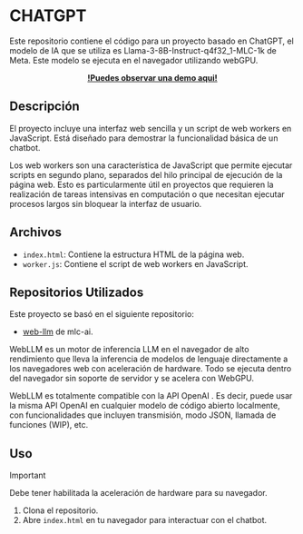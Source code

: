 # CHATGPT

Este repositorio contiene el código para un proyecto basado en ChatGPT, el modelo de IA que se utiliza es Llama-3-8B-Instruct-q4f32_1-MLC-1k de Meta.
Este modelo se ejecuta en el navegador utilizando webGPU.

<div align="center">

**[!Puedes observar una demo aqui!](https://chatgptlocal-seven.vercel.app/)**

</div>

## Descripción

El proyecto incluye una interfaz web sencilla y un script de web workers en JavaScript. Está diseñado para demostrar la funcionalidad básica de un chatbot.

Los web workers son una característica de JavaScript que permite ejecutar scripts en segundo plano, separados del hilo principal de ejecución de la página web. Esto es particularmente útil en proyectos que requieren la realización de tareas intensivas en computación o que necesitan ejecutar procesos largos sin bloquear la interfaz de usuario.

## Archivos

- `index.html`: Contiene la estructura HTML de la página web.
- `worker.js`: Contiene el script de web workers en JavaScript.

## Repositorios Utilizados

Este proyecto se basó en el siguiente repositorio:
- [web-llm](https://github.com/mlc-ai/web-llm/tree/main) de mlc-ai.

WebLLM es un motor de inferencia LLM en el navegador de alto rendimiento que lleva la inferencia de modelos de lenguaje directamente a los navegadores web con aceleración de hardware. Todo se ejecuta dentro del navegador sin soporte de servidor y se acelera con WebGPU.

WebLLM es totalmente compatible con la API OpenAI . Es decir, puede usar la misma API OpenAI en cualquier modelo de código abierto localmente, con funcionalidades que incluyen transmisión, modo JSON, llamada de funciones (WIP), etc.


## Uso

> [!IMPORTANT]
> Debe tener habilitada la aceleración de hardware para su navegador.

1. Clona el repositorio.
2. Abre `index.html` en tu navegador para interactuar con el chatbot.
